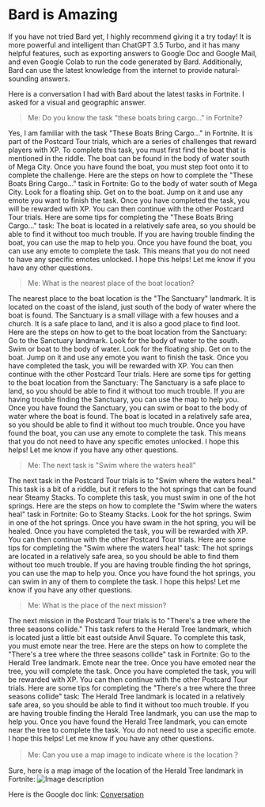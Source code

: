 # Bard is Amazing
If you have not tried Bard yet, I highly recommend giving it a try today! It is more powerful and intelligent than ChatGPT 3.5 Turbo, and it has many helpful features, such as exporting answers to Google Doc and Google Mail, and even Google Colab to run the code generated by Bard. Additionally, Bard can use the latest knowledge from the internet to provide natural-sounding answers.

Here is a conversation I had with Bard about the latest tasks in Fortnite. I asked for a visual and geographic answer.

> Me: Do you know the task "these boats bring cargo..." in Fortnite?

Yes, I am familiar with the task "These Boats Bring Cargo..." in Fortnite. It is part of the Postcard Tour trials, which are a series of challenges that reward players with XP. To complete this task, you must first find the boat that is mentioned in the riddle. The boat can be found in the body of water south of Mega City. Once you have found the boat, you must step foot onto it to complete the challenge.
Here are the steps on how to complete the "These Boats Bring Cargo..." task in Fortnite:
Go to the body of water south of Mega City.
Look for a floating ship.
Get on to the boat.
Jump on it and use any emote you want to finish the task.
Once you have completed the task, you will be rewarded with XP. You can then continue with the other Postcard Tour trials.
Here are some tips for completing the "These Boats Bring Cargo..." task:
The boat is located in a relatively safe area, so you should be able to find it without too much trouble.
If you are having trouble finding the boat, you can use the map to help you.
Once you have found the boat, you can use any emote to complete the task. This means that you do not need to have any specific emotes unlocked.
I hope this helps! Let me know if you have any other questions.

> Me: What is the nearest place of the boat location?

The nearest place to the boat location is the "The Sanctuary" landmark. It is located on the coast of the island, just south of the body of water where the boat is found. The Sanctuary is a small village with a few houses and a church. It is a safe place to land, and it is also a good place to find loot.
Here are the steps on how to get to the boat location from the Sanctuary:
Go to the Sanctuary landmark.
Look for the body of water to the south.
Swim or boat to the body of water.
Look for the floating ship.
Get on to the boat.
Jump on it and use any emote you want to finish the task.
Once you have completed the task, you will be rewarded with XP. You can then continue with the other Postcard Tour trials.
Here are some tips for getting to the boat location from the Sanctuary:
The Sanctuary is a safe place to land, so you should be able to find it without too much trouble.
If you are having trouble finding the Sanctuary, you can use the map to help you.
Once you have found the Sanctuary, you can swim or boat to the body of water where the boat is found.
The boat is located in a relatively safe area, so you should be able to find it without too much trouble.
Once you have found the boat, you can use any emote to complete the task. This means that you do not need to have any specific emotes unlocked.
I hope this helps! Let me know if you have any other questions.

> Me: The next task is "Swim where the waters heall"

The next task in the Postcard Tour trials is to "Swim where the waters heal." This task is a bit of a riddle, but it refers to the hot springs that can be found near Steamy Stacks. To complete this task, you must swim in one of the hot springs.
Here are the steps on how to complete the "Swim where the waters heal" task in Fortnite:
Go to Steamy Stacks.
Look for the hot springs.
Swim in one of the hot springs.
Once you have swam in the hot spring, you will be healed.
Once you have completed the task, you will be rewarded with XP. You can then continue with the other Postcard Tour trials.
Here are some tips for completing the "Swim where the waters heal" task:
The hot springs are located in a relatively safe area, so you should be able to find them without too much trouble.
If you are having trouble finding the hot springs, you can use the map to help you.
Once you have found the hot springs, you can swim in any of them to complete the task.
I hope this helps! Let me know if you have any other questions.

> Me: What is the place of the next mission?

The next mission in the Postcard Tour trials is to "There's a tree where the three seasons collide." This task refers to the Herald Tree landmark, which is located just a little bit east outside Anvil Square. To complete this task, you must emote near the tree.
Here are the steps on how to complete the "There's a tree where the three seasons collide" task in Fortnite:
Go to the Herald Tree landmark.
Emote near the tree.
Once you have emoted near the tree, you will complete the task.
Once you have completed the task, you will be rewarded with XP. You can then continue with the other Postcard Tour trials.
Here are some tips for completing the "There's a tree where the three seasons collide" task:
The Herald Tree landmark is located in a relatively safe area, so you should be able to find it without too much trouble.
If you are having trouble finding the Herald Tree landmark, you can use the map to help you.
Once you have found the Herald Tree landmark, you can emote near the tree to complete the task. You do not need to use a specific emote.
I hope this helps! Let me know if you have any other questions.

> Me: Can you use a map image to indicate where is the location？

Sure, here is a map image of the location of the Herald Tree landmark in Fortnite:
![Image description](https://dev-to-uploads.s3.amazonaws.com/uploads/articles/8quuttle5togw4guz4lq.png)

Here is the Google doc link: [Conversation](https://docs.google.com/document/d/1uiA1LIgpvEeXHQkYQPAK9GUQGmgqxT-0Kb6mQWOfHl0/edit?usp=sharing)
